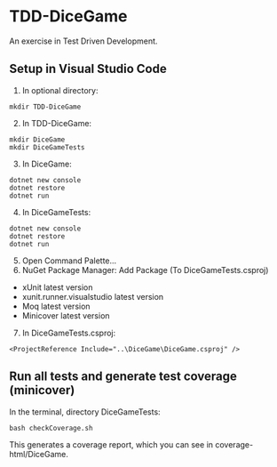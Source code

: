 # TDD-DiceGame
An exercise in Test Driven Development.


## Setup in Visual Studio Code
1. In optional directory:
```
mkdir TDD-DiceGame
```
2. In TDD-DiceGame:
```
mkdir DiceGame
mkdir DiceGameTests
```
3. In DiceGame:
```
dotnet new console
dotnet restore
dotnet run
```
4. In DiceGameTests:
```
dotnet new console
dotnet restore
dotnet run
```
5. Open Command Palette...
6. NuGet Package Manager: Add Package (To DiceGameTests.csproj)
* xUnit latest version
* xunit.runner.visualstudio latest version
* Moq latest version
* Minicover latest version
7. In DiceGameTests.csproj:
```
<ProjectReference Include="..\DiceGame\DiceGame.csproj" />
```


## Run all tests and generate test coverage (minicover)
In the terminal, directory DiceGameTests:
```
bash checkCoverage.sh
```

This generates a coverage report, which you can see in coverage-html/DiceGame.